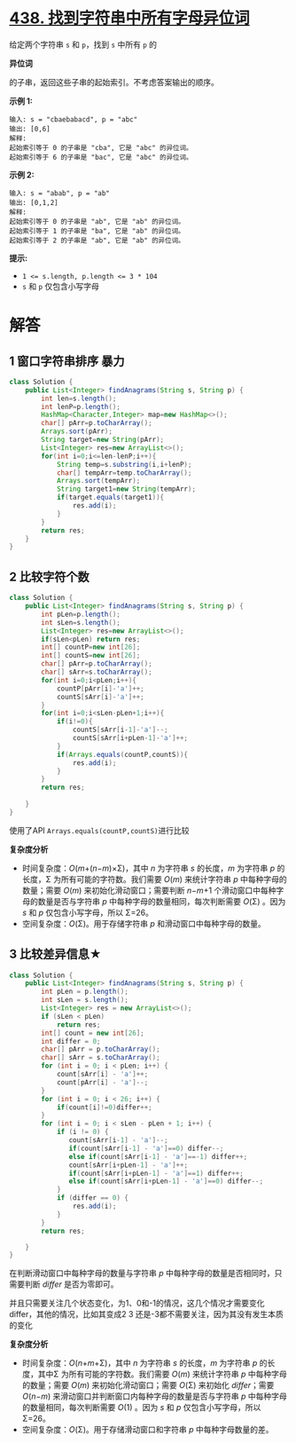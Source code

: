 # [438. 找到字符串中所有字母异位词](https://leetcode.cn/problems/find-all-anagrams-in-a-string/)



给定两个字符串 `s` 和 `p`，找到 `s` 中所有 `p` 的 

**异位词**

 的子串，返回这些子串的起始索引。不考虑答案输出的顺序。



 

**示例 1:**

```
输入: s = "cbaebabacd", p = "abc"
输出: [0,6]
解释:
起始索引等于 0 的子串是 "cba", 它是 "abc" 的异位词。
起始索引等于 6 的子串是 "bac", 它是 "abc" 的异位词。
```

 **示例 2:**

```
输入: s = "abab", p = "ab"
输出: [0,1,2]
解释:
起始索引等于 0 的子串是 "ab", 它是 "ab" 的异位词。
起始索引等于 1 的子串是 "ba", 它是 "ab" 的异位词。
起始索引等于 2 的子串是 "ab", 它是 "ab" 的异位词。
```

 

**提示:**

- `1 <= s.length, p.length <= 3 * 104`
- `s` 和 `p` 仅包含小写字母



# 解答

## 1 窗口字符串排序 暴力

```java
class Solution {
    public List<Integer> findAnagrams(String s, String p) {
        int len=s.length();
        int lenP=p.length();
        HashMap<Character,Integer> map=new HashMap<>();
        char[] pArr=p.toCharArray();
        Arrays.sort(pArr);
        String target=new String(pArr);
        List<Integer> res=new ArrayList<>();
        for(int i=0;i<=len-lenP;i++){
            String temp=s.substring(i,i+lenP);
            char[] tempArr=temp.toCharArray();
            Arrays.sort(tempArr);
            String target1=new String(tempArr);
            if(target.equals(target1)){
                res.add(i);
            }
        }
        return res;
    }
}
```



## 2 比较字符个数

```java
class Solution {
    public List<Integer> findAnagrams(String s, String p) {
        int pLen=p.length();
        int sLen=s.length();
        List<Integer> res=new ArrayList<>();
        if(sLen<pLen) return res;
        int[] countP=new int[26];
        int[] countS=new int[26];
        char[] pArr=p.toCharArray();
        char[] sArr=s.toCharArray();
        for(int i=0;i<pLen;i++){
            countP[pArr[i]-'a']++;
            countS[sArr[i]-'a']++;
        }
        for(int i=0;i<sLen-pLen+1;i++){
            if(i!=0){
                countS[sArr[i-1]-'a']--;
                countS[sArr[i+pLen-1]-'a']++;
            }
            if(Arrays.equals(countP,countS)){
                res.add(i);
            }
        }
        return res;
        
    }
}
```

使用了API `Arrays.equals(countP,countS)`进行比较



**复杂度分析**

- 时间复杂度：*O*(*m*+(*n*−*m*)×Σ)，其中 *n* 为字符串 *s* 的长度，*m* 为字符串 *p* 的长度，Σ 为所有可能的字符数。我们需要 *O*(*m*) 来统计字符串 *p* 中每种字母的数量；需要 *O*(*m*) 来初始化滑动窗口；需要判断 *n*−*m*+1 个滑动窗口中每种字母的数量是否与字符串 *p* 中每种字母的数量相同，每次判断需要 *O*(Σ) 。因为 *s* 和 *p* 仅包含小写字母，所以 Σ=26。
- 空间复杂度：*O*(Σ)。用于存储字符串 *p* 和滑动窗口中每种字母的数量。



## 3 比较差异信息★

```java
class Solution {
    public List<Integer> findAnagrams(String s, String p) {
        int pLen = p.length();
        int sLen = s.length();
        List<Integer> res = new ArrayList<>();
        if (sLen < pLen)
            return res;
        int[] count = new int[26];
        int differ = 0;
        char[] pArr = p.toCharArray();
        char[] sArr = s.toCharArray();
        for (int i = 0; i < pLen; i++) {
            count[sArr[i] - 'a']++;
            count[pArr[i] - 'a']--;
        }
        for (int i = 0; i < 26; i++) {
            if(count[i]!=0)differ++;
        }
        for (int i = 0; i < sLen - pLen + 1; i++) {
            if (i != 0) {
               count[sArr[i-1] - 'a']--;
               if(count[sArr[i-1] - 'a']==0) differ--;
               else if(count[sArr[i-1] - 'a']==-1) differ++;
               count[sArr[i+pLen-1] - 'a']++;
               if(count[sArr[i+pLen-1] - 'a']==1) differ++;
               else if(count[sArr[i+pLen-1] - 'a']==0) differ--;
            }
            if (differ == 0) {
                res.add(i);
            }
        }
        return res;

    }
}
```

在判断滑动窗口中每种字母的数量与字符串 *p* 中每种字母的数量是否相同时，只需要判断 *differ* 是否为零即可。

并且只需要关注几个状态变化，为1、0和-1的情况，这几个情况才需要变化differ，其他的情况，比如其变成2 3 还是-3都不需要关注，因为其没有发生本质的变化

**复杂度分析**

- 时间复杂度：*O*(*n*+*m*+Σ)，其中 *n* 为字符串 *s* 的长度，*m* 为字符串 *p* 的长度，其中Σ 为所有可能的字符数。我们需要 *O*(*m*) 来统计字符串 *p* 中每种字母的数量；需要 *O*(*m*) 来初始化滑动窗口；需要 *O*(Σ) 来初始化 *differ*；需要 *O*(*n*−*m*) 来滑动窗口并判断窗口内每种字母的数量是否与字符串 *p* 中每种字母的数量相同，每次判断需要 *O*(1) 。因为 *s* 和 *p* 仅包含小写字母，所以 Σ=26。
- 空间复杂度：*O*(Σ)。用于存储滑动窗口和字符串 *p* 中每种字母数量的差。